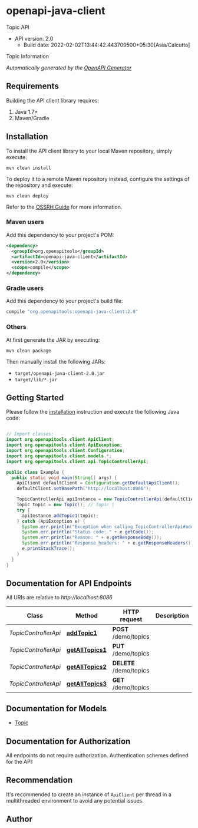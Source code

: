 # openapi-java-client

Topic API
- API version: 2.0
  - Build date: 2022-02-02T13:44:42.443709500+05:30[Asia/Calcutta]

Topic Information


*Automatically generated by the [OpenAPI Generator](https://openapi-generator.tech)*


## Requirements

Building the API client library requires:
1. Java 1.7+
2. Maven/Gradle

## Installation

To install the API client library to your local Maven repository, simply execute:

```shell
mvn clean install
```

To deploy it to a remote Maven repository instead, configure the settings of the repository and execute:

```shell
mvn clean deploy
```

Refer to the [OSSRH Guide](http://central.sonatype.org/pages/ossrh-guide.html) for more information.

### Maven users

Add this dependency to your project's POM:

```xml
<dependency>
  <groupId>org.openapitools</groupId>
  <artifactId>openapi-java-client</artifactId>
  <version>2.0</version>
  <scope>compile</scope>
</dependency>
```

### Gradle users

Add this dependency to your project's build file:

```groovy
compile "org.openapitools:openapi-java-client:2.0"
```

### Others

At first generate the JAR by executing:

```shell
mvn clean package
```

Then manually install the following JARs:

* `target/openapi-java-client-2.0.jar`
* `target/lib/*.jar`

## Getting Started

Please follow the [installation](#installation) instruction and execute the following Java code:

```java

// Import classes:
import org.openapitools.client.ApiClient;
import org.openapitools.client.ApiException;
import org.openapitools.client.Configuration;
import org.openapitools.client.models.*;
import org.openapitools.client.api.TopicControllerApi;

public class Example {
  public static void main(String[] args) {
    ApiClient defaultClient = Configuration.getDefaultApiClient();
    defaultClient.setBasePath("http://localhost:8086");

    TopicControllerApi apiInstance = new TopicControllerApi(defaultClient);
    Topic topic = new Topic(); // Topic | 
    try {
      apiInstance.addTopic1(topic);
    } catch (ApiException e) {
      System.err.println("Exception when calling TopicControllerApi#addTopic1");
      System.err.println("Status code: " + e.getCode());
      System.err.println("Reason: " + e.getResponseBody());
      System.err.println("Response headers: " + e.getResponseHeaders());
      e.printStackTrace();
    }
  }
}

```

## Documentation for API Endpoints

All URIs are relative to *http://localhost:8086*

Class | Method | HTTP request | Description
------------ | ------------- | ------------- | -------------
*TopicControllerApi* | [**addTopic1**](docs/TopicControllerApi.md#addTopic1) | **POST** /demo/topics | 
*TopicControllerApi* | [**getAllTopics1**](docs/TopicControllerApi.md#getAllTopics1) | **PUT** /demo/topics | 
*TopicControllerApi* | [**getAllTopics2**](docs/TopicControllerApi.md#getAllTopics2) | **DELETE** /demo/topics | 
*TopicControllerApi* | [**getAllTopics3**](docs/TopicControllerApi.md#getAllTopics3) | **GET** /demo/topics | 


## Documentation for Models

 - [Topic](docs/Topic.md)


## Documentation for Authorization

All endpoints do not require authorization.
Authentication schemes defined for the API:

## Recommendation

It's recommended to create an instance of `ApiClient` per thread in a multithreaded environment to avoid any potential issues.

## Author



